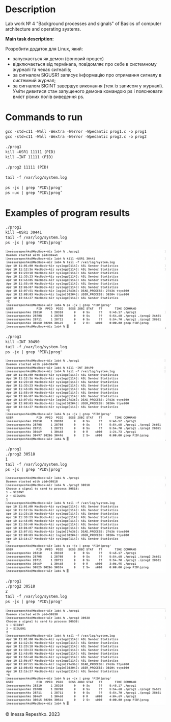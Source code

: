 # Description
Lab work № 4 "Background processes and signals" of Basics of computer architecture and operating systems.

**Main task description:**

Розробити додаток для Linux, який:
* запускається як демон (фоновий процес)
* відключається від термінала, повідомляє про себе в системному журналі та чекає сигналів;
* за сигналом SIGUSR1 записує інформацію про отримання сигналу в системний журнал;
* за сигналом SIGINT завершує виконання (теж із записом у журналі).
Уміти дивитися стан запущеного демона командою ps і пояснювати вміст
різних полів виведення ps.


# Commands to run
```
gcc -std=c11 -Wall -Wextra -Werror -Wpedantic prog1.c -o prog1
gcc -std=c11 -Wall -Wextra -Werror -Wpedantic prog2.c -o prog2

./prog1
kill –USR1 11111 (PID)
kill –INT 11111 (PID)

./prog2 11111 (PID)

tail -f /var/log/system.log

ps -jx | grep 'PID\|prog'
ps –ux | grep ‘PID\|prog’
```

# Examples of program results
```
./prog1
kill –USR1 30441
tail -f /var/log/system.log
ps -jx | grep 'PID\|prog'
```
![prog1_1](https://github.com/InessaRepeshko/basics-of-computer-architecture-and-operating-systems/blob/main/lab4/screens/prog1_1.png)

```
./prog1
kill –INT 30490
tail -f /var/log/system.log
ps -jx | grep 'PID\|prog'
```
![prog1_2](https://github.com/InessaRepeshko/basics-of-computer-architecture-and-operating-systems/blob/main/lab4/screens/prog1_2.png)

```
./prog1
./prog2 30518
1
tail -f /var/log/system.log
ps -jx | grep 'PID\|prog'
```
![prog2_1](https://github.com/InessaRepeshko/basics-of-computer-architecture-and-operating-systems/blob/main/lab4/screens/prog2_1.png)

```
./prog1
./prog2 30518
2
tail -f /var/log/system.log
ps -jx | grep 'PID\|prog'
```
![prog2_2](https://github.com/InessaRepeshko/basics-of-computer-architecture-and-operating-systems/blob/main/lab4/screens/prog2_2.png)

© Inessa Repeshko. 2023
